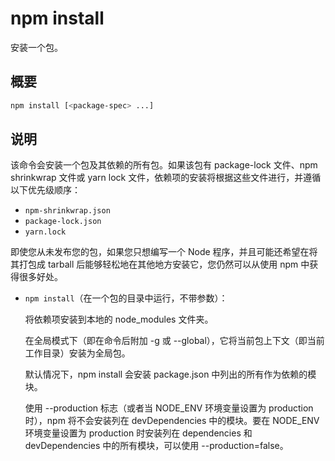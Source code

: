 # npm install

安装一个包。

## 概要

```sh
npm install [<package-spec> ...]
```

## 说明

该命令会安装一个包及其依赖的所有包。如果该包有 package-lock 文件、npm shrinkwrap 文件或 yarn lock 文件，依赖项的安装将根据这些文件进行，并遵循以下优先级顺序：

- `npm-shrinkwrap.json`
- `package-lock.json`
- `yarn.lock`

即使您从未发布您的包，如果您只想编写一个 Node 程序，并且可能还希望在将其打包成 tarball 后能够轻松地在其他地方安装它，您仍然可以从使用 npm 中获得很多好处。

- `npm install`（在一个包的目录中运行，不带参数）：

  将依赖项安装到本地的 node_modules 文件夹。
  
  在全局模式下（即在命令后附加 -g 或 --global），它将当前包上下文（即当前工作目录）安装为全局包。
  
  默认情况下，npm install 会安装 package.json 中列出的所有作为依赖的模块。
  
  使用 --production 标志（或者当 NODE_ENV 环境变量设置为 production 时），npm 将不会安装列在 devDependencies 中的模块。要在 NODE_ENV 环境变量设置为 production 时安装列在 dependencies 和 devDependencies 中的所有模块，可以使用 --production=false。
